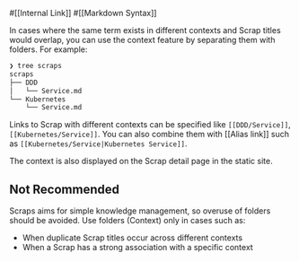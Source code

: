#[[Internal Link]] #[[Markdown Syntax]]

In cases where the same term exists in different contexts and Scrap titles would overlap, you can use the context feature by separating them with folders. For example:

```bash
❯ tree scraps
scraps
├── DDD
│   └── Service.md
└── Kubernetes
    └── Service.md
```

Links to Scrap with different contexts can be specified like `[[DDD/Service]]`, `[[Kubernetes/Service]]`. You can also combine them with [[Alias link]] such as `[[Kubernetes/Service|Kubernetes Service]]`.

The context is also displayed on the Scrap detail page in the static site.

## Not Recommended
Scraps aims for simple knowledge management, so overuse of folders should be avoided. Use folders (Context) only in cases such as:
- When duplicate Scrap titles occur across different contexts
- When a Scrap has a strong association with a specific context